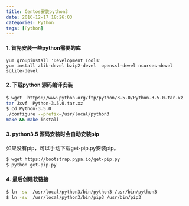 ```yaml
---
title: Centos安装python3
date: 2016-12-17 18:26:03
categories: Python
tags: [Python]
---
```


#### 1. 首先安装一些python需要的库

```shell
yum groupinstall 'Development Tools'
yum install zlib-devel bzip2-devel  openssl-devel ncurses-devel sqlite-devel
```

<!--more-->

#### 2. 下载python 源码编译安装

```bash
$ wget  https://www.python.org/ftp/python/3.5.0/Python-3.5.0.tar.xz
tar Jxvf  Python-3.5.0.tar.xz
$ cd Python-3.5.0
./configure --prefix=/usr/local/python3
make && make install
```

#### 3. python3.5 源码安装时会自动安装pip
如果没有pip，可以手动下载get-pip.py安装pip。

```sh
$ wget https://bootstrap.pypa.io/get-pip.py
$ python get-pip.py
```

#### 4. 最后创建软链接
```sh
$ ln -sv  /usr/local/python3/bin/python3 /usr/bin/python3
$ ln -sv  /usr/local/python3/bin/pip3 /usr/bin/pip3
```
